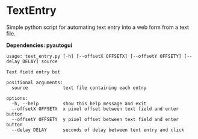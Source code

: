 # TextEntry
Simple python script for automating text entry into a web form from a text file.

**Dependencies: pyautogui**

```
usage: text_entry.py [-h] [--offsetX OFFSETX] [--offsetY OFFSETY] [--delay DELAY] source

Text field entry bot

positional arguments:
  source             text file containing each entry

options:
  -h, --help         show this help message and exit
  --offsetX OFFSETX  x pixel offset between text field and enter button
  --offsetY OFFSETY  y pixel offset between text field and enter button
  --delay DELAY      seconds of delay between text entry and click
```

